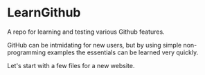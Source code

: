 # LearnGithub
A repo for learning and testing various Github features.

GitHub can be intmidating for new users, but by using simple non-programming examples the essentials can be learned very quickly.

Let's start with a few files for a new website.
